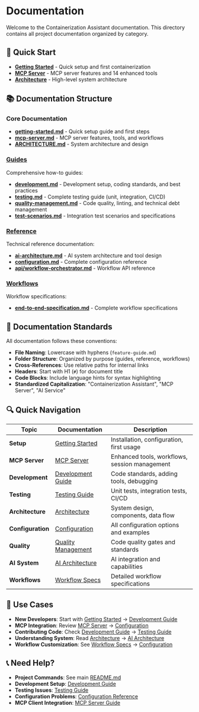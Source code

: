 # Documentation

Welcome to the Containerization Assistant documentation. This directory contains all project documentation organized by category.

## 🚀 Quick Start

- **[Getting Started](./getting-started.md)** - Quick setup and first containerization
- **[MCP Server](./mcp-server.md)** - MCP server features and 14 enhanced tools
- **[Architecture](./ARCHITECTURE.md)** - High-level system architecture

## 📚 Documentation Structure

### Core Documentation
- **[getting-started.md](./getting-started.md)** - Quick setup guide and first steps
- **[mcp-server.md](./mcp-server.md)** - MCP server features, tools, and workflows
- **[ARCHITECTURE.md](./ARCHITECTURE.md)** - System architecture and design

### [Guides](./guides/)
Comprehensive how-to guides:
- **[development.md](./guides/development.md)** - Development setup, coding standards, and best practices
- **[testing.md](./guides/testing.md)** - Complete testing guide (unit, integration, CI/CD)
- **[quality-management.md](./guides/quality-management.md)** - Code quality, linting, and technical debt management
- **[test-scenarios.md](./guides/test-scenarios.md)** - Integration test scenarios and specifications

### [Reference](./reference/)
Technical reference documentation:
- **[ai-architecture.md](./reference/ai-architecture.md)** - AI system architecture and tool design
- **[configuration.md](./reference/configuration.md)** - Complete configuration reference
- **[api/workflow-orchestrator.md](./reference/api/workflow-orchestrator.md)** - Workflow API reference

### [Workflows](./workflows/)
Workflow specifications:
- **[end-to-end-specification.md](./workflows/end-to-end-specification.md)** - Complete workflow specifications

## 📝 Documentation Standards

All documentation follows these conventions:
- **File Naming**: Lowercase with hyphens (`feature-guide.md`)
- **Folder Structure**: Organized by purpose (guides, reference, workflows)
- **Cross-References**: Use relative paths for internal links
- **Headers**: Start with H1 (`#`) for document title
- **Code Blocks**: Include language hints for syntax highlighting
- **Standardized Capitalization**: "Containerization Assistant", "MCP Server", "AI Service"

## 🔍 Quick Navigation

| Topic | Documentation | Description |
|-------|---------------|-------------|
| **Setup** | [Getting Started](./getting-started.md) | Installation, configuration, first usage |
| **MCP Server** | [MCP Server](./mcp-server.md) | Enhanced tools, workflows, session management |
| **Development** | [Development Guide](./guides/development.md) | Code standards, adding tools, debugging |
| **Testing** | [Testing Guide](./guides/testing.md) | Unit tests, integration tests, CI/CD |
| **Architecture** | [Architecture](./ARCHITECTURE.md) | System design, components, data flow |
| **Configuration** | [Configuration](./reference/configuration.md) | All configuration options and examples |
| **Quality** | [Quality Management](./guides/quality-management.md) | Code quality gates and standards |
| **AI System** | [AI Architecture](./reference/ai-architecture.md) | AI integration and capabilities |
| **Workflows** | [Workflow Specs](./workflows/end-to-end-specification.md) | Detailed workflow specifications |

## 🎯 Use Cases

- **New Developers**: Start with [Getting Started](./getting-started.md) → [Development Guide](./guides/development.md)
- **MCP Integration**: Review [MCP Server](./mcp-server.md) → [Configuration](./reference/configuration.md)
- **Contributing Code**: Check [Development Guide](./guides/development.md) → [Testing Guide](./guides/testing.md)
- **Understanding System**: Read [Architecture](./ARCHITECTURE.md) → [AI Architecture](./reference/ai-architecture.md)
- **Workflow Customization**: See [Workflow Specs](./workflows/end-to-end-specification.md) → [Configuration](./reference/configuration.md)

## 📞 Need Help?

- **Project Commands**: See main [README.md](../README.md#commands)
- **Development Setup**: [Development Guide](./guides/development.md)
- **Testing Issues**: [Testing Guide](./guides/testing.md)
- **Configuration Problems**: [Configuration Reference](./reference/configuration.md)
- **MCP Client Integration**: [MCP Server Guide](./mcp-server.md)